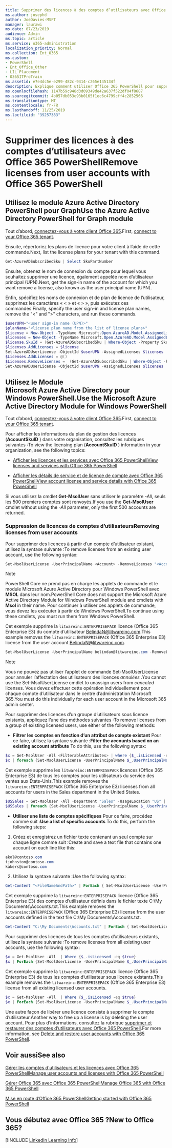 ```yaml
---
title: Supprimer des licences à des comptes d’utilisateurs avec Office 365 PowerShell
ms.author: josephd
author: JoeDavies-MSFT
manager: laurawi
ms.date: 07/23/2019
audience: Admin
ms.topic: article
ms.service: o365-administration
localization_priority: Normal
ms.collection: Ent_O365
ms.custom:
- PowerShell
- Ent_Office_Other
- LIL_Placement
- O365ITProTrain
ms.assetid: e7e4dc5e-e299-482c-9414-c265e145134f
description: Explique comment utiliser Office 365 PowerShell pour supprimer des licences Office 365 précédemment attribuées à des utilisateurs.
ms.openlocfilehash: 1147b59c948d3d09349de42a637f522df04f8687
ms.sourcegitcommit: 4b057db053e93b0165f1ec6c4799cff4c2852566
ms.translationtype: MT
ms.contentlocale: fr-FR
ms.lasthandoff: 11/25/2019
ms.locfileid: "39257383"
---
```

# <a name="remove-licenses-from-user-accounts-with-office-365-powershell"></a><span data-ttu-id="777ab-103">Supprimer des licences à des comptes d’utilisateurs avec Office 365 PowerShell</span><span class="sxs-lookup"><span data-stu-id="777ab-103">Remove licenses from user accounts with Office 365 PowerShell</span></span>

## <a name="use-the-azure-active-directory-powershell-for-graph-module"></a><span data-ttu-id="777ab-104">Utilisez le module Azure Active Directory PowerShell pour Graph</span><span class="sxs-lookup"><span data-stu-id="777ab-104">Use the Azure Active Directory PowerShell for Graph module</span></span>

<span data-ttu-id="777ab-105">Tout d’abord, [connectez-vous à votre client Office 365](connect-to-office-365-powershell.md#connect-with-the-azure-active-directory-powershell-for-graph-module).</span><span class="sxs-lookup"><span data-stu-id="777ab-105">First, [connect to your Office 365 tenant](connect-to-office-365-powershell.md#connect-with-the-azure-active-directory-powershell-for-graph-module).</span></span>
  

<span data-ttu-id="777ab-106">Ensuite, répertoriez les plans de licence pour votre client à l’aide de cette commande.</span><span class="sxs-lookup"><span data-stu-id="777ab-106">Next, list the license plans for your tenant with this command.</span></span>

```powershell
Get-AzureADSubscribedSku | Select SkuPartNumber
```

<span data-ttu-id="777ab-107">Ensuite, obtenez le nom de connexion du compte pour lequel vous souhaitez supprimer une licence, également appelée nom d’utilisateur principal (UPN).</span><span class="sxs-lookup"><span data-stu-id="777ab-107">Next, get the sign-in name of the account for which you want remove a license, also known as the user principal name (UPN).</span></span>

<span data-ttu-id="777ab-108">Enfin, spécifiez les noms de connexion et de plan de licence de l’utilisateur, supprimez les caractères « < » et « > », puis exécutez ces commandes.</span><span class="sxs-lookup"><span data-stu-id="777ab-108">Finally, specify the user sign-in and license plan names, remove the "<" and ">" characters, and run these commands.</span></span>

```powershell
$userUPN="<user sign-in name (UPN)>"
$planName="<license plan name from the list of license plans>"
$license = New-Object -TypeName Microsoft.Open.AzureAD.Model.AssignedLicense
$licenses = New-Object -TypeName Microsoft.Open.AzureAD.Model.AssignedLicenses
$license.SkuId = (Get-AzureADSubscribedSku | Where-Object -Property SkuPartNumber -Value $planName -EQ).SkuID
$licenses.AddLicenses = $license
Set-AzureADUserLicense -ObjectId $userUPN -AssignedLicenses $licenses
$Licenses.AddLicenses = @()
$Licenses.RemoveLicenses =  (Get-AzureADSubscribedSku | Where-Object -Property SkuPartNumber -Value $planName -EQ).SkuID
Set-AzureADUserLicense -ObjectId $userUPN -AssignedLicenses $licenses
```

## <a name="use-the-microsoft-azure-active-directory-module-for-windows-powershell"></a><span data-ttu-id="777ab-109">Utilisez le Module Microsoft Azure Active Directory pour Windows PowerShell.</span><span class="sxs-lookup"><span data-stu-id="777ab-109">Use the Microsoft Azure Active Directory Module for Windows PowerShell</span></span>

<span data-ttu-id="777ab-110">Tout d’abord, [connectez-vous à votre client Office 365](connect-to-office-365-powershell.md#connect-with-the-microsoft-azure-active-directory-module-for-windows-powershell).</span><span class="sxs-lookup"><span data-stu-id="777ab-110">First, [connect to your Office 365 tenant](connect-to-office-365-powershell.md#connect-with-the-microsoft-azure-active-directory-module-for-windows-powershell).</span></span>

   
<span data-ttu-id="777ab-111">Pour afficher les informations du plan de gestion des licences (**AccountSkuID** ) dans votre organisation, consultez les rubriques suivantes :</span><span class="sxs-lookup"><span data-stu-id="777ab-111">To view the licensing plan (**AccountSkuID** ) information in your organization, see the following topics:</span></span>
    
  - [<span data-ttu-id="777ab-112">Afficher les licences et les services avec Office 365 PowerShell</span><span class="sxs-lookup"><span data-stu-id="777ab-112">View licenses and services with Office 365 PowerShell</span></span>](view-licenses-and-services-with-office-365-powershell.md)
    
  - [<span data-ttu-id="777ab-113">Afficher les détails de service et de licence de compte avec Office 365 PowerShell</span><span class="sxs-lookup"><span data-stu-id="777ab-113">View account license and service details with Office 365 PowerShell</span></span>](view-account-license-and-service-details-with-office-365-powershell.md)
    
<span data-ttu-id="777ab-114">Si vous utilisez la cmdlet **Get-MsolUser** sans utiliser le paramètre _-All_, seuls les 500 premiers comptes sont renvoyés.</span><span class="sxs-lookup"><span data-stu-id="777ab-114">If you use the **Get-MsolUser** cmdlet without using the _-All_ parameter, only the first 500 accounts are returned.</span></span>
    
### <a name="removing-licenses-from-user-accounts"></a><span data-ttu-id="777ab-115">Suppression de licences de comptes d’utilisateurs</span><span class="sxs-lookup"><span data-stu-id="777ab-115">Removing licenses from user accounts</span></span>

<span data-ttu-id="777ab-116">Pour supprimer des licences à partir d’un compte d’utilisateur existant, utilisez la syntaxe suivante :</span><span class="sxs-lookup"><span data-stu-id="777ab-116">To remove licenses from an existing user account, use the following syntax:</span></span>
  
```powershell
Set-MsolUserLicense -UserPrincipalName <Account> -RemoveLicenses "<AccountSkuId1>", "<AccountSkuId2>"...
```

>[!Note]
><span data-ttu-id="777ab-117">PowerShell Core ne prend pas en charge les applets de commande et le module Microsoft Azure Active Directory pour Windows PowerShell avec **MSOL** dans leur nom.</span><span class="sxs-lookup"><span data-stu-id="777ab-117">PowerShell Core does not support the Microsoft Azure Active Directory Module for Windows PowerShell module and cmdlets with **Msol** in their name.</span></span> <span data-ttu-id="777ab-118">Pour continuer à utiliser ces applets de commande, vous devez les exécuter à partir de Windows PowerShell.</span><span class="sxs-lookup"><span data-stu-id="777ab-118">To continue using these cmdlets, you must run them from Windows PowerShell.</span></span>
>

<span data-ttu-id="777ab-119">Cet exemple supprime la `litwareinc:ENTERPRISEPACK` licence (Office 365 Enterprise E3) du compte d’utilisateur BelindaN@litwareinc.com.</span><span class="sxs-lookup"><span data-stu-id="777ab-119">This example removes the `litwareinc:ENTERPRISEPACK` (Office 365 Enterprise E3) license from the user account BelindaN@litwareinc.com.</span></span>
  
```powershell
Set-MsolUserLicense -UserPrincipalName belindan@litwareinc.com -RemoveLicenses "litwareinc:ENTERPRISEPACK"
```

>[!Note]
><span data-ttu-id="777ab-120">Vous ne pouvez pas utiliser l’applet de commande Set-MsolUserLicense pour annuler l’affectation des utilisateurs des licences *annulées* .</span><span class="sxs-lookup"><span data-stu-id="777ab-120">You cannot use the Set-MsolUserLicense cmdlet to unassign users from *canceled* licenses.</span></span> <span data-ttu-id="777ab-121">Vous devez effectuer cette opération individuellement pour chaque compte d’utilisateur dans le centre d’administration Microsoft 365.</span><span class="sxs-lookup"><span data-stu-id="777ab-121">You must do this individually for each user account in the Microsoft 365 admin center.</span></span>
>

<span data-ttu-id="777ab-122">Pour supprimer des licences d’un groupe d’utilisateurs sous licence existants, appliquez l’une des méthodes suivantes :</span><span class="sxs-lookup"><span data-stu-id="777ab-122">To remove licenses from a group of existing licensed users, use either of the following methods:</span></span>
  
- <span data-ttu-id="777ab-123">**Filtrer les comptes en fonction d’un attribut de compte existant** Pour ce faire, utilisez la syntaxe suivante :</span><span class="sxs-lookup"><span data-stu-id="777ab-123">**Filter the accounts based on an existing account attribute** To do this, use the following syntax:</span></span>
    
```powershell
$x = Get-MsolUser -All <FilterableAttributes> | where {$_.isLicensed -eq $true}
$x | foreach {Set-MsolUserLicense -UserPrincipalName $_.UserPrincipalName -RemoveLicenses "<AccountSkuId1>", "<AccountSkuId2>"...}
```

<span data-ttu-id="777ab-124">Cet exemple supprime les `litwareinc:ENTERPRISEPACK` licences (Office 365 Enterprise E3) de tous les comptes pour les utilisateurs du service des ventes aux États-Unis.</span><span class="sxs-lookup"><span data-stu-id="777ab-124">This example removes the  `litwareinc:ENTERPRISEPACK` (Office 365 Enterprise E3) licenses from all accounts for users in the Sales department in the United States.</span></span>
    
```powershell
$USSales = Get-MsolUser -All -Department "Sales" -UsageLocation "US" | where {$_.isLicensed -eq $true}
$USSales | foreach {Set-MsolUserLicense -UserPrincipalName $_.UserPrincipalName -RemoveLicenses "litwareinc:ENTERPRISEPACK"}
```

- <span data-ttu-id="777ab-125">**Utiliser une liste de comptes spécifiques** Pour ce faire, procédez comme suit :</span><span class="sxs-lookup"><span data-stu-id="777ab-125">**Use a list of specific accounts** To do this, perform the following steps:</span></span>
    
1. <span data-ttu-id="777ab-126">Créez et enregistrez un fichier texte contenant un seul compte sur chaque ligne comme suit :</span><span class="sxs-lookup"><span data-stu-id="777ab-126">Create and save a text file that contains one account on each line like this:</span></span>
    
  ```powershell
akol@contoso.com
tjohnston@contoso.com
kakers@contoso.com
  ```

2. <span data-ttu-id="777ab-127">Utilisez la syntaxe suivante :</span><span class="sxs-lookup"><span data-stu-id="777ab-127">Use the following syntax:</span></span>
    
  ```powershell
  Get-Content "<FileNameAndPath>" | ForEach { Set-MsolUserLicense -UserPrincipalName $_ -RemoveLicenses "<AccountSkuId1>", "<AccountSkuId2>"... }
  ```

<span data-ttu-id="777ab-128">Cet exemple supprime la `litwareinc:ENTERPRISEPACK` licence (Office 365 Enterprise E3) des comptes d’utilisateur définis dans le fichier texte C:\My Documents\Accounts.txt.</span><span class="sxs-lookup"><span data-stu-id="777ab-128">This example removes the  `litwareinc:ENTERPRISEPACK` (Office 365 Enterprise E3) license from the user accounts defined in the text file C:\My Documents\Accounts.txt.</span></span>
    
  ```powershell
  Get-Content "C:\My Documents\Accounts.txt" | ForEach { Set-MsolUserLicense -UserPrincipalName $_ -RemoveLicenses "litwareinc:ENTERPRISEPACK" }
  ```

<span data-ttu-id="777ab-129">Pour supprimer des licences de tous les comptes d’utilisateurs existants, utilisez la syntaxe suivante :</span><span class="sxs-lookup"><span data-stu-id="777ab-129">To remove licenses from all existing user accounts, use the following syntax:</span></span>
  
```powershell
$x = Get-MsolUser -All  | Where {$_.isLicensed -eq $true}
$x | ForEach {Set-MsolUserLicense -UserPrincipalName $_.UserPrincipalName -RemoveLicenses "<AccountSkuId1>", "<AccountSkuId2>"...}
```

<span data-ttu-id="777ab-130">Cet exemple supprime la `litwareinc:ENTERPRISEPACK` licence (Office 365 Enterprise E3) de tous les comptes d’utilisateur sous licence existants.</span><span class="sxs-lookup"><span data-stu-id="777ab-130">This example removes the  `litwareinc:ENTERPRISEPACK` (Office 365 Enterprise E3) license from all existing licensed user accounts.</span></span>
  
```powershell
$x = Get-MsolUser -All  | Where {$_.isLicensed -eq $true}
$x | ForEach {Set-MsolUserLicense -UserPrincipalName $_.UserPrincipalName -RemoveLicenses "litwareinc:ENTERPRISEPACK"}
```

<span data-ttu-id="777ab-131">Une autre façon de libérer une licence consiste à supprimer le compte d’utilisateur.</span><span class="sxs-lookup"><span data-stu-id="777ab-131">Another way to free up a license is by deleting the user account.</span></span> <span data-ttu-id="777ab-132">Pour plus d’informations, consultez la rubrique [supprimer et restaurer des comptes d’utilisateurs avec Office 365 PowerShell](delete-and-restore-user-accounts-with-office-365-powershell.md).</span><span class="sxs-lookup"><span data-stu-id="777ab-132">For more information, see [Delete and restore user accounts with Office 365 PowerShell](delete-and-restore-user-accounts-with-office-365-powershell.md).</span></span>
  
## <a name="see-also"></a><span data-ttu-id="777ab-133">Voir aussi</span><span class="sxs-lookup"><span data-stu-id="777ab-133">See also</span></span>

[<span data-ttu-id="777ab-134">Gérer les comptes d'utilisateurs et les licences avec Office 365 PowerShell</span><span class="sxs-lookup"><span data-stu-id="777ab-134">Manage user accounts and licenses with Office 365 PowerShell</span></span>](manage-user-accounts-and-licenses-with-office-365-powershell.md)
  
[<span data-ttu-id="777ab-135">Gérer Office 365 avec Office 365 PowerShell</span><span class="sxs-lookup"><span data-stu-id="777ab-135">Manage Office 365 with Office 365 PowerShell</span></span>](manage-office-365-with-office-365-powershell.md)
  
[<span data-ttu-id="777ab-136">Mise en route d’Office 365 PowerShell</span><span class="sxs-lookup"><span data-stu-id="777ab-136">Getting started with Office 365 PowerShell</span></span>](getting-started-with-office-365-powershell.md)

    
## <a name="new-to-office-365"></a><span data-ttu-id="777ab-137">Vous débutez avec Office 365 ?</span><span class="sxs-lookup"><span data-stu-id="777ab-137">New to Office 365?</span></span>

[!INCLUDE [LinkedIn Learning Info](../common/office/linkedin-learning-info.md)]
   

